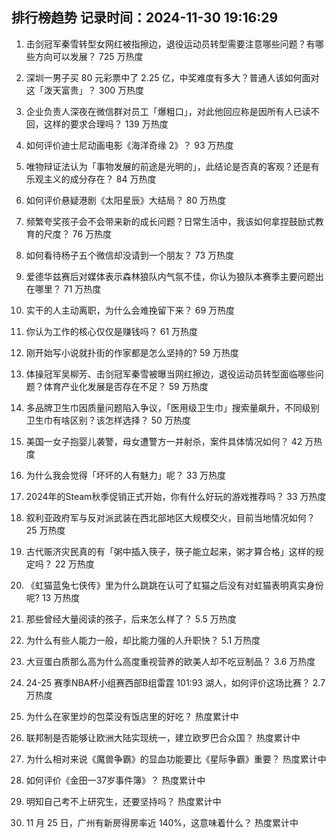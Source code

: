 
## 排行榜趋势 记录时间：2024-11-30 19:16:29
  
  1. 击剑冠军秦雪转型女网红被指擦边，退役运动员转型需要注意哪些问题？有哪些方向可以发展？ 725 万热度
    
  2. 深圳一男子买 80 元彩票中了 2.25 亿，中奖难度有多大？普通人该如何面对这「泼天富贵」？ 300 万热度
    
  3. 企业负责人深夜在微信群对员工「爆粗口」，对此他回应称是因所有人已读不回，这样的要求合理吗？ 139 万热度
    
  4. 如何评价迪士尼动画电影《海洋奇缘 2》？ 93 万热度
    
  5. 唯物辩证法认为「事物发展的前途是光明的」，此结论是否真的客观？还是有乐观主义的成分存在？ 84 万热度
    
  6. 如何评价悬疑港剧《太阳星辰》大结局？ 80 万热度
    
  7. 频繁夸奖孩子会不会带来新的成长问题？日常生活中，我该如何拿捏鼓励式教育的尺度？ 76 万热度
    
  8. 如何看待杨子五个微信却没请到一个朋友？ 73 万热度
    
  9. 爱德华兹赛后对媒体表示森林狼队内气氛不佳，你认为狼队本赛季主要问题出在哪里？ 71 万热度
    
  10. 实干的人主动离职，为什么会难挽留下来？ 69 万热度
    
  11. 你认为工作的核心仅仅是赚钱吗？ 61 万热度
    
  12. 刚开始写小说就扑街的作家都是怎么坚持的? 59 万热度
    
  13. 体操冠军吴柳芳、击剑冠军秦雪被曝当网红擦边，退役运动员转型面临哪些问题？体育产业化发展是否存在不足？ 59 万热度
    
  14. 多品牌卫生巾因质量问题陷入争议，「医用级卫生巾」搜索量飙升，不同级别卫生巾有啥区别？该怎样选择？ 50 万热度
    
  15. 美国一女子抱婴儿袭警，母女遭警方一并射杀，案件具体情况如何？ 42 万热度
    
  16. 为什么我会觉得「坏坏的人有魅力」呢？ 33 万热度
    
  17. 2024年的Steam秋季促销正式开始，你有什么好玩的游戏推荐吗？ 33 万热度
    
  18. 叙利亚政府军与反对派武装在西北部地区大规模交火，目前当地情况如何？ 25 万热度
    
  19. 古代赈济灾民真的有「粥中插入筷子，筷子能立起来，粥才算合格」这样的规定吗？ 22 万热度
    
  20. 《虹猫蓝兔七侠传》里为什么跳跳在认可了虹猫之后没有对虹猫表明真实身份呢? 13 万热度
    
  21. 那些曾经大量阅读的孩子，后来怎么样了？ 5.5 万热度
    
  22. 为什么有些人能力一般，却比能力强的人升职快？ 5.1 万热度
    
  23. 大豆蛋白质那么高为什么高度重视营养的欧美人却不吃豆制品？ 3.6 万热度
    
  24. 24-25 赛季NBA杯小组赛西部B组雷霆 101:93 湖人，如何评价这场比赛？ 2.7 万热度
    
  25. 为什么在家里炒的包菜没有饭店里的好吃？ 热度累计中
    
  26. 联邦制是否能够让欧洲大陆实现统一，建立欧罗巴合众国？ 热度累计中
    
  27. 为什么相对来说《魔兽争霸》的显血功能要比《星际争霸》重要？ 热度累计中
    
  28. 如何评价《金田一37岁事件簿》？ 热度累计中
    
  29. 明知自己考不上研究生，还要坚持吗？ 热度累计中
    
  30. 11 月 25 日，广州有新房得房率近 140%，这意味着什么？ 热度累计中
    